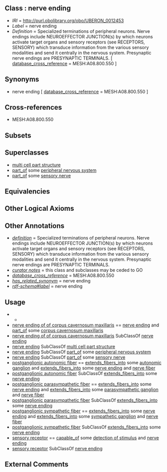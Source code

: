 
## Class : nerve ending

 * *IRI* = http://purl.obolibrary.org/obo/UBERON_0012453
 * *Label* = nerve ending
 * *Definition* = Specialized terminations of peripheral neurons. Nerve endings include NEUROEFFECTOR JUNCTION(s) by which neurons activate target organs and sensory receptors (see RECEPTORS, SENSORY) which transduce information from the various sensory modalities and send it centrally in the nervous system. Presynaptic nerve endings are PRESYNAPTIC TERMINALS. [ [database_cross_reference](../../ef/oboInOwl#hasDbXref.md) = MESH:A08.800.550 ]

## Synonyms

 * nerve ending [ [database_cross_reference](../../ef/oboInOwl#hasDbXref.md) = MESH:A08.800.550 ]

## Cross-references

 * MESH:A08.800.550

## Subsets


## Superclasses

 * [multi cell part structure](../../UBERON/62/UBERON_0005162.md)
 * [part_of](../../BFO/50/BFO_0000050.md) some [peripheral nervous system](../../UBERON/10/UBERON_0000010.md)
 * [part_of](../../BFO/50/BFO_0000050.md) some [sensory nerve](../../UBERON/27/UBERON_0001027.md)

## Equivalencies


## Other Logical Axioms


## Other Annotations

 * *[definition](../../IAO/15/IAO_0000115.md)* = Specialized terminations of peripheral neurons. Nerve endings include NEUROEFFECTOR JUNCTION(s) by which neurons activate target organs and sensory receptors (see RECEPTORS, SENSORY) which transduce information from the various sensory modalities and send it centrally in the nervous system. Presynaptic nerve endings are PRESYNAPTIC TERMINALS.
 * *[curator notes](../../IAO/32/IAO_0000232.md)* = this class and subclasses may be ceded to GO
 * *[database_cross_reference](../../ef/oboInOwl#hasDbXref.md)* = MESH:A08.800.550
 * *[has_related_synonym](../../ym/oboInOwl#hasRelatedSynonym.md)* = nerve ending
 * *[rdf-schema#label](../../el/rdf-schema#label.md)* = nerve ending

## Usage

 * -
 * [nerve ending of of corpus cavernosum maxillaris](../../UBERON/71/UBERON_0013671.md) == [nerve ending](../../UBERON/53/UBERON_0012453.md) and [part_of](../../BFO/50/BFO_0000050.md) some [corpus cavernosum maxillaris](../../UBERON/58/UBERON_0013658.md)
 * [nerve ending of of corpus cavernosum maxillaris](../../UBERON/71/UBERON_0013671.md) SubClassOf [nerve ending](../../UBERON/53/UBERON_0012453.md)
 * [nerve ending](../../UBERON/53/UBERON_0012453.md) SubClassOf [multi cell part structure](../../UBERON/62/UBERON_0005162.md)
 * [nerve ending](../../UBERON/53/UBERON_0012453.md) SubClassOf [part_of](../../BFO/50/BFO_0000050.md) some [peripheral nervous system](../../UBERON/10/UBERON_0000010.md)
 * [nerve ending](../../UBERON/53/UBERON_0012453.md) SubClassOf [part_of](../../BFO/50/BFO_0000050.md) some [sensory nerve](../../UBERON/27/UBERON_0001027.md)
 * [postganglionic autonomic fiber](../../UBERON/24/UBERON_0011924.md) == [extends_fibers_into](../../core#extends/to/core#extends_fibers_into.md) some [autonomic ganglion](../../UBERON/05/UBERON_0001805.md) and [extends_fibers_into](../../core#extends/to/core#extends_fibers_into.md) some [nerve ending](../../UBERON/53/UBERON_0012453.md) and [nerve fiber](../../UBERON/34/UBERON_0006134.md)
 * [postganglionic autonomic fiber](../../UBERON/24/UBERON_0011924.md) SubClassOf [extends_fibers_into](../../core#extends/to/core#extends_fibers_into.md) some [nerve ending](../../UBERON/53/UBERON_0012453.md)
 * [postganglionic parasympathetic fiber](../../UBERON/29/UBERON_0011929.md) == [extends_fibers_into](../../core#extends/to/core#extends_fibers_into.md) some [nerve ending](../../UBERON/53/UBERON_0012453.md) and [extends_fibers_into](../../core#extends/to/core#extends_fibers_into.md) some [parasympathetic ganglion](../../UBERON/08/UBERON_0001808.md) and [nerve fiber](../../UBERON/34/UBERON_0006134.md)
 * [postganglionic parasympathetic fiber](../../UBERON/29/UBERON_0011929.md) SubClassOf [extends_fibers_into](../../core#extends/to/core#extends_fibers_into.md) some [nerve ending](../../UBERON/53/UBERON_0012453.md)
 * [postganglionic sympathetic fiber](../../UBERON/26/UBERON_0011926.md) == [extends_fibers_into](../../core#extends/to/core#extends_fibers_into.md) some [nerve ending](../../UBERON/53/UBERON_0012453.md) and [extends_fibers_into](../../core#extends/to/core#extends_fibers_into.md) some [sympathetic ganglion](../../UBERON/06/UBERON_0001806.md) and [nerve fiber](../../UBERON/34/UBERON_0006134.md)
 * [postganglionic sympathetic fiber](../../UBERON/26/UBERON_0011926.md) SubClassOf [extends_fibers_into](../../core#extends/to/core#extends_fibers_into.md) some [nerve ending](../../UBERON/53/UBERON_0012453.md)
 * [sensory receptor](../../UBERON/51/UBERON_0012451.md) == [capable_of](../../RO/15/RO_0002215.md) some [detection of stimulus](../../GO/06/GO_0051606.md) and [nerve ending](../../UBERON/53/UBERON_0012453.md)
 * [sensory receptor](../../UBERON/51/UBERON_0012451.md) SubClassOf [nerve ending](../../UBERON/53/UBERON_0012453.md)

## External Comments


